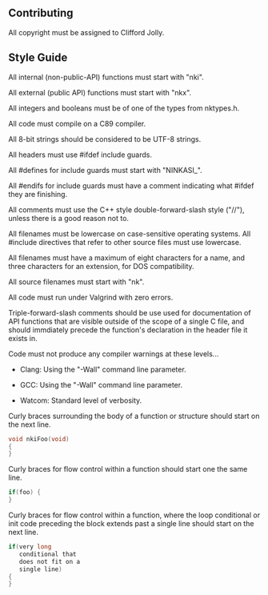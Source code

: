 Contributing
------------

All copyright must be assigned to Clifford Jolly.

Style Guide
-----------

All internal (non-public-API) functions must start with "nki".

All external (public API) functions must start with "nkx".

All integers and booleans must be of one of the types from nktypes.h.

All code must compile on a C89 compiler.

All 8-bit strings should be considered to be UTF-8 strings.

All headers must use #ifdef include guards.

All #defines for include guards must start with "NINKASI_".

All #endifs for include guards must have a comment indicating what #ifdef they
are finishing.

All comments must use the C++ style double-forward-slash style ("//"), unless
there is a good reason not to.

All filenames must be lowercase on case-sensitive operating systems. All
#include directives that refer to other source files must use lowercase.

All filenames must have a maximum of eight characters for a name, and three
characters for an extension, for DOS compatibility.

All source filenames must start with "nk".

All code must run under Valgrind with zero errors.

Triple-forward-slash comments should be use used for documentation of API
functions that are visible outside of the scope of a single C file, and should
immdiately precede the function's declaration in the header file it exists in.

Code must not produce any compiler warnings at these levels...

* Clang: Using the "-Wall" command line parameter.

* GCC: Using the "-Wall" command line parameter.

* Watcom: Standard level of verbosity.

Curly braces surrounding the body of a function or structure should start on the
next line.

```c
void nkiFoo(void)
{
}
```

Curly braces for flow control within a function should start one the same line.

```c
if(foo) {
}
```

Curly braces for flow control within a function, where the loop conditional or
init code preceding the block extends past a single line should start on the
next line.

```c
if(very long
   conditional that
   does not fit on a
   single line)
{
}
```
